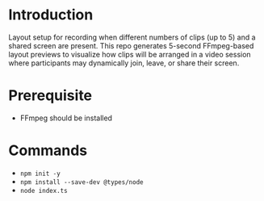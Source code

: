 # Introduction 
Layout setup for recording when different numbers of clips (up to 5) and a shared screen are present.
This repo generates 5-second FFmpeg-based layout previews to visualize how clips will be arranged in a video session where participants may dynamically join, leave, or share their screen.

# Prerequisite 
- FFmpeg should be installed

# Commands
- ```npm init -y```
- ```npm install --save-dev @types/node```
- ```node index.ts```
